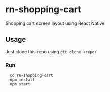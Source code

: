 # rn-shopping-cart
Shopping cart screen layout using React Native

## Usage
Just clone this repo using `git clone <repo>`

### Run 

```
  cd rn-shopping-cart
  npm install
  npm start
```

